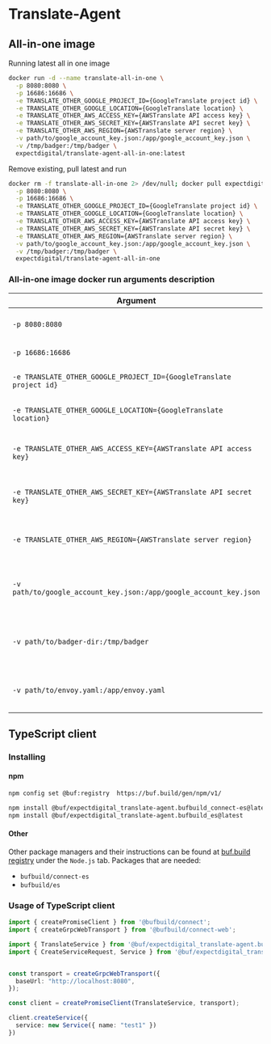 # Translate-Agent

## All-in-one image
Running latest all in one image
```bash
docker run -d --name translate-all-in-one \
  -p 8080:8080 \
  -p 16686:16686 \
  -e TRANSLATE_OTHER_GOOGLE_PROJECT_ID={GoogleTranslate project id} \
  -e TRANSLATE_OTHER_GOOGLE_LOCATION={GoogleTranslate location} \
  -e TRANSLATE_OTHER_AWS_ACCESS_KEY={AWSTranslate API access key} \
  -e TRANSLATE_OTHER_AWS_SECRET_KEY={AWSTranslate API secret key} \
  -e TRANSLATE_OTHER_AWS_REGION={AWSTranslate server region} \
  -v path/to/google_account_key.json:/app/google_account_key.json \
  -v /tmp/badger:/tmp/badger \
  expectdigital/translate-agent-all-in-one:latest
```
Remove existing, pull latest and run
```bash
docker rm -f translate-all-in-one 2> /dev/null; docker pull expectdigital/translate-agent-all-in-one; docker run -d --name translate-all-in-one \
  -p 8080:8080 \
  -p 16686:16686 \
  -e TRANSLATE_OTHER_GOOGLE_PROJECT_ID={GoogleTranslate project id} \
  -e TRANSLATE_OTHER_GOOGLE_LOCATION={GoogleTranslate location} \
  -e TRANSLATE_OTHER_AWS_ACCESS_KEY={AWSTranslate API access key} \
  -e TRANSLATE_OTHER_AWS_SECRET_KEY={AWSTranslate API secret key} \
  -e TRANSLATE_OTHER_AWS_REGION={AWSTranslate server region} \
  -v path/to/google_account_key.json:/app/google_account_key.json \
  -v /tmp/badger:/tmp/badger \
  expectdigital/translate-agent-all-in-one
```

### All-in-one image docker run arguments description
| Argument                                                            | Description                                            |
| ------------------------------------------------------------------- | ------------------------------------------------------ |
| `-p 8080:8080`                                                      | Translate service port                                 |
| `-p 16686:16686`                                                    | Jaeger UI port                                         |
| `-e TRANSLATE_OTHER_GOOGLE_PROJECT_ID={GoogleTranslate project id}` | Google Translate project id                            |
| `-e TRANSLATE_OTHER_GOOGLE_LOCATION={GoogleTranslate location}`     | Google Translate location                              |
| `-e TRANSLATE_OTHER_AWS_ACCESS_KEY={AWSTranslate API access key}`   | AWS Translate API access key                           |
| `-e TRANSLATE_OTHER_AWS_SECRET_KEY={AWSTranslate API secret key}`   | AWS Translate API secret key                           |
| `-e TRANSLATE_OTHER_AWS_REGION={AWSTranslate server region}`        | AWS Translate server region                            |
| `-v path/to/google_account_key.json:/app/google_account_key.json`   | Path to Google Translate account key                   |
| `-v path/to/badger-dir:/tmp/badger`                                 | Path for BadgerDB db for data persistency *(Optional)* |
| `-v path/to/envoy.yaml:/app/envoy.yaml`                             | Path to custom envoy.yaml *(Optional)*                 |

## TypeScript client

### Installing

#### npm
```bash
npm config set @buf:registry  https://buf.build/gen/npm/v1/

npm install @buf/expectdigital_translate-agent.bufbuild_connect-es@latest
npm install @buf/expectdigital_translate-agent.bufbuild_es@latest
```
#### Other

Other package managers and their instructions can be found at [buf.build registry](https://buf.build/expectdigital/translate-agent/assets/main) under the `Node.js` tab.
Packages that are needed:
- `bufbuild/connect-es`
- `bufbuild/es`

### Usage of TypeScript client
```typescript
import { createPromiseClient } from '@bufbuild/connect';
import { createGrpcWebTransport } from '@bufbuild/connect-web';

import { TranslateService } from '@buf/expectdigital_translate-agent.bufbuild_connect-es/translate/v1/translate_connect';
import { CreateServiceRequest, Service } from '@buf/expectdigital_translate-agent.bufbuild_es/translate/v1/translate_pb';


const transport = createGrpcWebTransport({
  baseUrl: "http://localhost:8080",
});

const client = createPromiseClient(TranslateService, transport);

client.createService({
  service: new Service({ name: "test1" })
})
```
